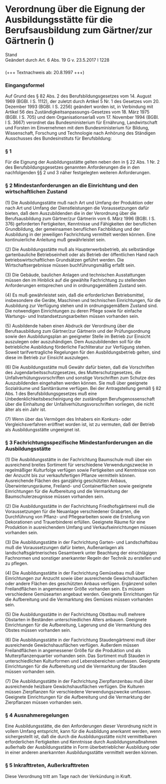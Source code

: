 Verordnung über die Eignung der Ausbildungsstätte für die Berufsausbildung zum Gärtner/zur Gärtnerin ()
=======================================================================================================

Stand  
Geändert durch Art. 6 Abs. 19 G v. 23.5.2017 I 1228

### 

(+++ Textnachweis ab: 20.8.1997 +++)

### Eingangsformel

Auf Grund des § 82 Abs. 2 des Berufsbildungsgesetzes vom 14. August 1969 (BGBl. I S. 1112), der zuletzt durch Artikel 5 Nr. 1 des Gesetzes vom 20. Dezember 1993 (BGBl. I S. 2256) geändert worden ist, in Verbindung mit Artikel 56 des Zuständigkeitsanpassungs-Gesetzes vom 18. März 1975 (BGBl. I S. 705) und dem Organisationserlaß vom 17. November 1994 (BGBl. I S. 3667) verordnet das Bundesministerium für Ernährung, Landwirtschaft und Forsten im Einvernehmen mit dem Bundesministerium für Bildung, Wissenschaft, Forschung und Technologie nach Anhörung des Ständigen Ausschusses des Bundesinstituts für Berufsbildung:

### § 1

Für die Eignung der Ausbildungsstätte gelten neben den in § 22 Abs. 1 Nr. 2 des Berufsbildungsgesetzes genannten Anforderungen die in den nachfolgenden §§ 2 und 3 näher festgelegten weiteren Anforderungen.

### § 2 Mindestanforderungen an die Einrichtung und den wirtschaftlichen Zustand

(1) Die Ausbildungsstätte muß nach Art und Umfang der Produktion oder nach Art und Umfang der Dienstleistungen die Voraussetzungen dafür bieten, daß dem Auszubildenden die in der Verordnung über die Berufsausbildung zum Gärtner/zur Gärtnerin vom 6. März 1996 (BGBl. I S. 376) geforderten Fertigkeiten, Kenntnisse und Fähigkeiten der beruflichen Grundbildung, der gemeinsamen beruflichen Fachbildung und der Ausbildung in der jeweiligen Fachrichtung vermittelt werden können. Eine kontinuierliche Anleitung muß gewährleistet sein.

(2) Die Ausbildungsstätte muß als Haupterwerbsbetrieb, als selbständige gartenbauliche Betriebseinheit oder als Betrieb der öffentlichen Hand nach betriebswirtschaftlichen Grundsätzen geführt werden. Die Wirtschaftsergebnisse müssen buchführungsmäßig erfaßt sein.

(3) Die Gebäude, baulichen Anlagen und technischen Ausstattungen müssen den im Hinblick auf die gewählte Fachrichtung zu stellenden Anforderungen entsprechen und in ordnungsgemäßem Zustand sein.

(4) Es muß gewährleistet sein, daß die erforderlichen Betriebsmittel, insbesondere die Geräte, Maschinen und technischen Einrichtungen, für die Ausbildung zur Verfügung stehen und in ordnungsgemäßem Zustand sind. Die notwendigen Einrichtungen zu deren Pflege sowie für einfache Wartungs- und Instandsetzungsarbeiten müssen vorhanden sein.

(5) Ausbildende haben einen Abdruck der Verordnung über die Berufsausbildung zum Gärtner/zur Gärtnerin und der Prüfungsordnung sowie den Ausbildungsplan an geeigneter Stelle im Betrieb zur Einsicht auszulegen oder auszuhändigen. Dem Auszubildenden soll für die betriebliche Ausbildung förderliche Fachliteratur zur Verfügung stehen. Soweit tarifvertragliche Regelungen für den Ausbildungsbetrieb gelten, sind diese im Betrieb zur Einsicht auszulegen.

(6) Die Ausbildungsstätte muß Gewähr dafür bieten, daß die Vorschriften des Jugendarbeitsschutzgesetzes, des Mutterschutzgesetzes, die Unfallverhütungsvorschriften und sonstige Vorschriften zum Schutze des Auszubildenden eingehalten werden können. Sie muß über geeignete Sozialräume und Sanitärräume verfügen. Bei der Antragstellung gemäß § 82 Abs. 1 des Berufsbildungsgesetzes muß eine Unbedenklichkeitsbescheinigung der zuständigen Berufsgenossenschaft über die Einhaltung der Unfallverhütungsvorschriften vorliegen, die nicht älter als ein Jahr ist.

(7) Wenn über das Vermögen des Inhabers ein Konkurs- oder Vergleichsverfahren eröffnet worden ist, ist zu vermuten, daß der Betrieb als Ausbildungsstätte ungeeignet ist.

### § 3 Fachrichtungsspezifische Mindestanforderungen an die Ausbildungsstätte

(1) Die Ausbildungsstätte in der Fachrichtung Baumschule muß über ein ausreichend breites Sortiment für verschiedene Verwendungszwecke in regelmäßiger Kulturfolge verfügen sowie Fertigkeiten und Kenntnisse von der Anzucht bis zur verkaufsfertigen Pflanze vermitteln können. Ausreichende Flächen des ganzjährig geschützten Anbaus, Überwinterungsräume, Freiland- und Containerflächen sowie geeignete Einrichtungen für die Aufbereitung und die Vermarktung der Baumschulerzeugnisse müssen vorhanden sein.

(2) Die Ausbildungsstätte in der Fachrichtung Friedhofsgärtnerei muß die Voraussetzungen für die Neuanlage verschiedener Grabarten, die Durchführung von Pflanz- und Pflegearbeiten sowie die Erstellung von Dekorationen und Trauerbinderei erfüllen. Geeignete Räume für eine Produktion in ausreichendem Umfang und Verkaufseinrichtungen müssen vorhanden sein.

(3) Die Ausbildungsstätte in der Fachrichtung Garten- und Landschaftsbau muß die Voraussetzungen dafür bieten, Außenanlagen als landschaftsgärtnerisches Gesamtwerk unter Beachtung der einschlägigen Fachnormen und sonstiger anerkannter Regeln der Technik zu erstellen und zu pflegen.

(4) Die Ausbildungsstätte in der Fachrichtung Gemüsebau muß über Einrichtungen zur Anzucht sowie über ausreichende Gewächshausflächen oder andere Flächen des geschützten Anbaus verfügen. Ergänzend sollen Freilandflächen in angemessener Größe vorhanden sein. Es müssen verschiedene Gemüsearten angebaut werden. Geeignete Einrichtungen für die Aufbereitung und die Vermarktung des Gemüses müssen vorhanden sein.

(5) Die Ausbildungsstätte in der Fachrichtung Obstbau muß mehrere Obstarten in Beständen unterschiedlichen Alters anbauen. Geeignete Einrichtungen für die Aufbereitung, Lagerung und die Vermarktung des Obstes müssen vorhanden sein.

(6) Die Ausbildungsstätte in der Fachrichtung Staudengärtnerei muß über ausreichende Gewächshausflächen verfügen. Außerdem müssen Freilandflächen in angemessener Größe für die Produktion und als Mutterpflanzenquartier vorhanden sein. Das Sortiment muß Stauden in unterschiedlichen Kulturformen und Lebensbereichen umfassen. Geeignete Einrichtungen für die Aufbereitung und die Vermarktung der Stauden müssen vorhanden sein.

(7) Die Ausbildungsstätte in der Fachrichtung Zierpflanzenbau muß über ausreichende heizbare Gewächshausflächen verfügen. Die Kulturen müssen Zierpflanzen für verschiedene Verwendungszwecke umfassen. Geeignete Einrichtungen für die Aufbereitung und die Vermarktung der Zierpflanzen müssen vorhanden sein.

### § 4 Ausnahmeregelungen

Eine Ausbildungsstätte, die den Anforderungen dieser Verordnung nicht in vollem Umfang entspricht, kann für die Ausbildung anerkannt werden, wenn sichergestellt ist, daß die durch die Ausbildungsstätte nicht vermittelbaren erforderlichen Fertigkeiten und Kenntnisse durch Ausbildungsmaßnahmen außerhalb der Ausbildungsstätte in Form überbetrieblicher Ausbildung oder in einer anderen anerkannten Ausbildungsstätte vermittelt werden können.

### § 5 Inkrafttreten, Außerkrafttreten

Diese Verordnung tritt am Tage nach der Verkündung in Kraft.
